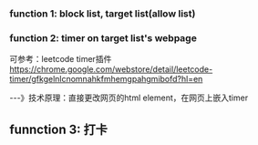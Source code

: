### function 1: block list, target list(allow list)



### function 2: timer on target list's webpage
可参考：leetcode timer插件 https://chrome.google.com/webstore/detail/leetcode-timer/gfkgelnlcnomnahkfmhemgpahgmibofd?hl=en 

---》技术原理：直接更改网页的html element，在网页上嵌入timer


## funnction 3: 打卡
